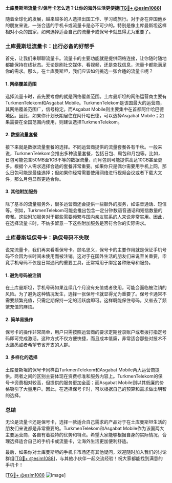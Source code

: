 **土库曼斯坦流量卡/保号卡怎么选？让你的海外生活更便捷[[TG💪+ @esim1088](https://t.me/s/esim1088)]**

随着全球化的发展，越来越多的人选择出国工作、学习或旅行。对于身在异国他乡的朋友来说，一张合适的手机卡或流量卡是必不可少的。特别是像土库曼斯坦这样相对小众的国家，如何选择适合自己的流量卡或保号卡就显得尤为重要了。

### 土库曼斯坦流量卡：出行必备的好帮手

首先，让我们来聊聊流量卡。流量卡的主要功能就是提供网络连接，让你随时随地都能保持在线状态。无论是刷社交媒体、看视频，还是查找信息，流量卡都能满足你的需求。那么，在土库曼斯坦，我们应该如何挑选一张合适的流量卡呢？

#### 1. 网络覆盖范围

选择流量卡时，首先要考虑的就是网络覆盖范围。土库曼斯坦的网络运营商主要有TurkmenTelekom和Asgabat Mobile。TurkmenTelekom是该国最大的运营商，其网络覆盖范围广，信号稳定。而Asgabat Mobile则主要集中在首都阿什哈巴德地区。因此，如果你计划长期居住在阿什哈巴德，可以选择Asgabat Mobile；如果需要在全国范围内使用，则建议选择TurkmenTelekom。

#### 2. 数据流量套餐

接下来就是数据流量套餐的选择。不同运营商提供的流量套餐各有千秋。一般来说，TurkmenTelekom会推出多种流量套餐，包括日包、周包和月包等。比如，日包可能包含50MB至1GB不等的数据流量，而月包则可能提供高达10GB甚至更多。根据个人需求选择合适的套餐非常重要。如果你只是偶尔需要用手机上网，那么日包可能是最佳选择；但如果你经常需要使用网络进行视频会议或者下载大文件，那么月包显然更适合你。

#### 3. 其他附加服务

除了基本的流量服务外，很多运营商还会提供一些额外的服务，如语音通话、短信等。例如，TurkmenTelekom可能会推出包含一定分钟数语音通话和短信数量的套餐。这些附加服务对于那些需要频繁与国内亲友联系的人来说非常实用。因此，在选择流量卡时，不妨多留意一下这些附加服务是否符合你的实际需求。

### 土库曼斯坦保号卡：确保号码不失联

说完流量卡，我们再来看看保号卡。顾名思义，保号卡的主要作用就是保证手机号码不会因为长时间未使用而被注销。这对于在国外生活的朋友们来说至关重要，毕竟手机号码不仅是日常通讯的重要工具，还常常用于绑定各种账号和服务。

#### 1. 避免号码被注销

在土库曼斯坦，手机号码如果连续几个月没有充值或者使用，可能会面临被注销的风险。为了避免这种情况发生，选择一张保号卡就显得尤为重要了。保号卡通常不需要频繁充值，只需定期保持一定的活跃度即可。这样既能保住号码，又省去了频繁充值的麻烦。

#### 2. 简单易操作

保号卡的操作非常简单，用户只需按照运营商的要求定期登录账户或者拨打指定号码即可完成激活。这种方式不仅方便快捷，而且成本低廉，非常适合那些对技术不太熟悉或者希望节省开支的人群。

#### 3. 多样化的选择

土库曼斯坦的保号卡同样由TurkmenTelekom和Asgabat Mobile两大运营商提供。两者之间的区别主要体现在资费标准和服务内容上。TurkmenTelekom的保号卡资费相对较高，但提供的服务更加全面；而Asgabat Mobile则以其低廉的价格吸引了大量用户。因此，在选择保号卡时，可以根据自己的预算和需求做出明智的选择。

### 总结

无论是流量卡还是保号卡，选择一款适合自己需求的产品对于在土库曼斯坦生活的朋友们来说都是非常重要的。TurkmenTelekom和Asgabat Mobile作为该国两大主要运营商，各自有着独特的优势和特点。希望大家能够根据自身的实际情况，合理选择适合自己的手机卡或流量卡，让海外生活更加便利舒适。

最后，如果你对土库曼斯坦的手机卡市场还有其他疑问，欢迎随时加入我们的讨论群组[[TG💪+ @esim1088](https://t.me/s/esim1088)]，与其他小伙伴一起交流经验！祝大家都能找到满意的手机卡！

[[TG💪+ @esim1088](https://t.me/s/esim1088) ![Image](https://i.postimg.cc/4NQfJmqS/Snipaste-2025-05-13-00-14-12.png)]